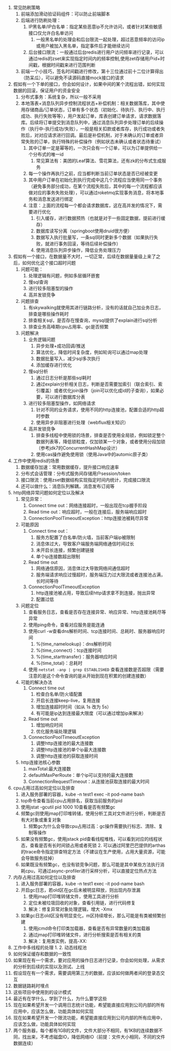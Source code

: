 1. 常见防刷策略
	1. 前端添加滑动验证码组件：可以防止前端脚本
	2. 后端进行防刷处理：
		1. IP黑名单/IP白名单：指定某些恶意ip不允许访问，或者针对某些敏感接口仅允许白名单访问
			1. 一般黑名单的处理会和后台限流一起处理，超过恶意频率的访问ip或用户被加入黑名单，指定事件后才能继续访问
		2. 后台接口限流：一般通过后台redis进行用户访问频率进行记录，可以通过redis的zset来实现指定时间内的频率控制,使用zet存储用户id+时间戳，根据时间戳来进行范围判断
	3. 前端一个小技巧，签名时间戳进行修改，第十三位通过前十二位计算得出（防呆瓜），可以避免不读源码直接mock接口的请求
2. 假如有一个下单的接口，你会如何设计，如果中间的某个流程出错，如何实现数据的回滚，保证用户的资金安全
	1. 分布式事务：系统复杂，所以一般不采用
	2. 本地落表+消息队列异步控制流程状态+补偿机制：相关数据落库，其中使用存储商品/订单状态，订单有多个状态（初始化、待执行、执行中、执行成功、执行失败等等），用户发起订单，库表创建订单请求，请求数据落库。后续将订单提交到消息队列中，通过消息队列异步处理订单的后续操作（执行中-执行成功/失败），一般是相关扣款或者库存，执行成功或者失败后，对对应请求进行回调。最后是补偿机制，对于未确认的订单或者异常失败的订单，执行特殊的补偿操作（例如状态未确认或者状态待重试）
		1. 其中订单一定是幂等的，一次只会有一个订单，可以为订单提供给一个分布式的唯一id
			1. 常见算法有：美团的Leaf算法、雪花算法，还有zk的分布式生成服务
		2. 每一个操作再执行之前，应当都判断当前订单状态是否已经被变更
		3. 其中用户订单在初始化到执行完成中这几个流程应当使用同一个事务（避免事务部分成功，在某个流程失败后，其中的每一个流程都应该做对应的事务失败处理），可以通过roketmq实现事务消息，将本地事务和消息发送进行绑定
		4. 注意：上面的流程每一个都会请求数据库，这在高并发的情况下，需要进行优化
			1. 引入缓存，进行数据预热（也就是对于一些固定数据，提前进行缓存）
			2. 数据库读写分离（springboot使用druid很方便）
			3. 数据写入执行批量写，一条sql同时更新多个数据（如果执行失败，就进行事务回滚，等待后续补偿操作）
			4. 使用消息队列异步操作，降低业务处理压力
3. 假如有一个接口，在数据量不大时，一切正常，后续在数据量量级上来了之后，如何优化这个接口超时问题
	1. 问题可能：
		1. 处理逻辑有问题，例如多层循环嵌套
		2. 慢sql查询
		3. 进行较多阻塞型的操作
		4. 高并发锁竞争
	2. 问题排查
		1. 有skywalking就使用其进行链路分析，没有的话就自己加业务日志，排查是哪些操作耗时
		2. 排查相关sql，是否存在慢查询，mysql提供了explain进行sql分析
		3. 排查业务高峰期cpu占用率、gc是否频繁
	3. 问题解决
		1. 业务逻辑问题
			1. 异步处理+成功回调/推送
			2. 算法优化，降低时间复杂度，例如轮询可以通过map处理
			3. 数据批量写入，减少sql多次执行
			4. 添加缓存进行优化
		2. 慢sql分析
			1. 通过日志分析是那些sql耗时
			2. 通过explain分析相关日志，判断是否需要加索引（联合索引、索引覆盖）或者优化join操作（join可以优化成id的子查询），如果必要，可以进行数据库分表
		3. 进行较多阻塞型操作，如网络请求
			1. 针对不同的业务请求，使用不同的http连接池，配置合适的http超时参数
			2. 使用异步非阻塞进行处理（webflux相关知识）
		4. 高并发锁竞争
			1. 排查多线程中使用锁的场景，排查是否使用全局锁，例如锁定整个数据列表等，降低锁粒度，仅加锁某一个对象，或者使用分段加锁（参考jdk7的ConcurrentHashMap设计）
			2. 使用cas操作避免使用锁（使用Java中的automic原子类）
4. 工作中使用redis的场景
	1. 数据缓存加速：常用数据缓存，提升接口响应速率
	2. 分布式会话管理：分布式服务间存储用户session/token
	3. 接口限流：使用zset数据结构实现指定时间内统计，完成接口限流
	4. 还可以做什么：消息队列解耦，消息发布订阅等
5. http网络异常问题如何定位以及解决
	1. 常见异常：
		1. Connect time out：网络连接超时，一般出现在tcp握手阶段
		2. Read time out：响应超时，一般在连接后，服务端响应超时
		3. ConnectionPoolTimeoutException：http连接池被耗尽异常
	2. 可能原因
		1. Connect time out：
			1. 服务方配置了白名单/防火墙，当前客户端ip被限制
			2. 消息体过大，导致客户端服务端网络通信时间过长
			3. 未开启长连接，频繁创建链接
			4. 单个ip连接数超出限制
		2. Read time out
			1. 网络通信原因，消息体过大导致网络间通信超时
			2. 服务端请求响应过慢超时，服务端压力过大限流或者连接池占满，长时间等待
		3. ConnectionPoolTimeoutException
			1. http连接池被占用，导致后续http请求拿不到连接，抛出异常
			2. 配置过低
	3. 问题定位
		1. 查看服务日志，查看是否存在连接异常、响应异常、http连接池耗尽等异常
		2. 使用ping命令，查看对应服务是能连通
		3. 使用curl -w查看dns解析时间、tcp连接时间、总耗时、服务器响应时间
			1. %{time_namelookup}：dns解析时间
			2. %{time_connect}：tcp连接时间
			3. %{time_starttransfer}：服务器响应时间
			4. %{time_total}：总耗时
		4. 使用 `netstat -anp | grep ESTABLISHED` 查看连接数是否超限（需要注意的是这个命令查询的是从开始到现在积累的创建连接数）
	4. 可能的解决办法
		1. Connect time out
			1. 检查白名单/防火墙配置  
			2. 开启长连接keep-live，复用连接  
			3. 增加连接超时时间（如从 1s 改为 5s）
			4. 有可能是ip达到连接最大限度（可以通过增加ip来解决）
		2.  Read time out
			1. 增加响应时间
			2. 优化服务端处理逻辑
		3. ConnectionPoolTimeoutException
			1. 调整http连接池的最大连接数
			2. 调整http连接池的单个ip最大连接数
			3. 调整http连接池的获取连接时间
	5. http连接池核心参数
		1. maxTotal:最大连接数
		2. defaultMaxPerRoute：单个ip可以支持的最大连接数
		3. ConnectionRequestTimeout：从连接池获取连接的最大时间
6. cpu占用过高如何定位以及排查
	1. 进入服务部署的容器，kube -n test1 exec -it pod-name bash
	2. top命令查看当前cpu占用排名，获取当前服务的pid
	3. 使用jstat -gcutil pid 1000 10查看是否有频繁gc
	4. 频繁gc则使用jmap打印堆转储，使用分析工具对文件进行分析，判断是否有大对象或重复对象
		1. 频繁gc为什么会导致cpu占用过高：gc操作需要执行标志、清除、复制等操作
	5. 如果没有频繁gc，使用jstack pid查看线程堆栈，可以看到对应的线程状态，查看是否有长时间锁占用或者死锁
		2. 可以通过阿里巴巴提供的arthas的trace命令指定排查特定方法（不建议在生产使用，占用大量资源，可能会导致服务挂掉）
	6. 如果既没有频繁gc，也没有锁竞争问题，那么可能是其中某些方法执行消耗cpu，可通过async-profiler进行采样分析，可以直接定位热点方法
7. 内存占用过高如何定位以及排查
	1.  进入服务部署的容器，kube -n test1 exec -it pod-name bash
	2. 开启gc日志，若old区在gc后未被明显释放，则出现内存泄漏
		1. 使用jmap打印堆转储文件，使用工具进行分析
		2. 定位未被垃圾回收的对象，查看引用链，进行代码修复
		3. 解决：修复异常对象处理逻辑，增大 -Xmx
	3. 如果gc日志old区没有明显变化，m区持续增长，那么可能是有类被频繁创建
		1. 使用jcmd命令打印类加载器，查看是否有异常数量的类加载器
		2. 通过jmap打印堆转储文件，进行分析搜索是否有相关的类
		3. 解决：复用类实例，提高-XX:
8. 工作中多线程的处理
	1. 
	2. 动态线程池
9. 如何保证缓存和数据的一致性
10. 如果现在有一个需求，要对应用的操作日志进行记录，你会如何处理，从需求的分析到后续的实现以及测试、上线
11. 假设现在有一个需求，需要调用第三方的数据，应该如何做两者间的登录态交互
12. 数据链路耗时埋点
13. 这些项目中使用到的设计模式
14. 最近有在学什么，学到了什么，为什么要学这些
15. 现在如果希望开发一个调用日志统计功能，希望能直接应用到公司内部的所有应用中，应该怎么做，功能具体如何实现
16. 现在如果希望开发一个限流功能，希望能直接应用到公司内部的所有应用中，应该怎么做，功能具体如何实现
17. 两个服务器，每个都有1GB的文件，文件大部分不相同，有1KB的连续数据不同，找出来，不考虑磁盘IO，降低网络IO（前提：文件大小相同，不同的文件数据连续）
